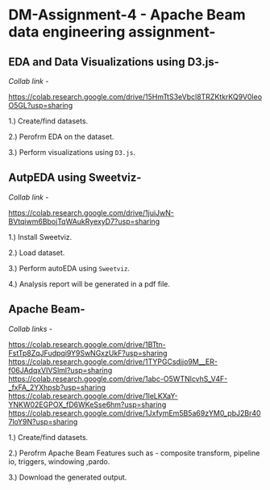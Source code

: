 # DM-Assignment-4 - Apache Beam data engineering assignment-

## EDA and Data Visualizations using D3.js-

*Collab link -*

https://colab.research.google.com/drive/15HmTtS3eVbcl8TRZKtkrKQ9V0leoO5GL?usp=sharing

1.) Create/find datasets.

2.) Perofrm EDA on the dataset.

3.) Perform visualizations using `D3.js`.



## AutpEDA using Sweetviz-

*Collab link -*

https://colab.research.google.com/drive/1juiJwN-BVtqiwm6BbojTqWAukRyexyD7?usp=sharing

1.) Install Sweetviz.

2.) Load dataset.

3.) Perform autoEDA using `Sweetviz`.

4.) Analysis report will be generated in a pdf file.

## Apache Beam-

*Collab links -*

https://colab.research.google.com/drive/1BTtn-FstTp8ZqJFudpqi9Y9SwNGxzUkF?usp=sharing
https://colab.research.google.com/drive/1TYPGCsdjjo9M__ER-f06JAdqxVIVSlml?usp=sharing
https://colab.research.google.com/drive/1abc-O5WTNlcvhS_V4F-_fxFA_2YXhpsb?usp=sharing
https://colab.research.google.com/drive/1leLKXaY-YNKW02EGPOX_fD6WKeSse6hm?usp=sharing
https://colab.research.google.com/drive/1JxfymEm5B5a69zYM0_pbJ2Br407loY9N?usp=sharing

1.) Create/find datasets.

2.) Perofrm Apache Beam Features such as - composite transform, pipeline io, triggers, windowing ,pardo.

3.) Download the generated output.



